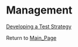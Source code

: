 Management
==========

[Developing a Test Strategy](Developing_a_Test_Strategy.html?title=Developing_a_Test_Strategy "Developing a Test Strategy")

Return to [Main\_Page](Main_Page.html?title=Main_Page "Main Page")
